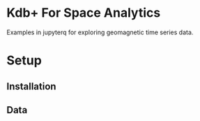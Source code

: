 # Kdb+ For Space Analytics
Examples in jupyterq for exploring geomagnetic time series data.

# Setup

## Installation

## Data
